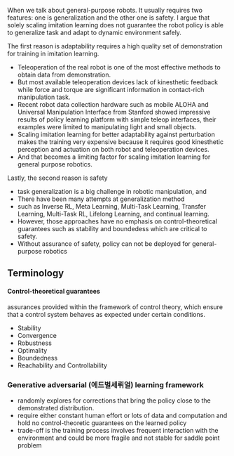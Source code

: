 
When we talk about general-purpose robots. It usually requires two features:
one is generalization and the other one is safety. I argue that solely scaling imitation learning does not guarantee the robot policy is able to generalize task and adapt to dynamic environment safely.


The first reason is adaptability requires a high quality set of demonstration for training in imitation learning.
- Teleoperation of the real robot is one of the most effective methods to obtain data from demonstration.
- But most available teleoperation devices lack of kinesthetic feedback while force and torque are significant information in contact-rich manipulation task.
- Recent robot data collection hardware such as mobile ALOHA and Universal Manipulation Interface from Stanford showed impressive results of policy learning platform with simple teleop interfaces, their examples were limited to manipulating light and small objects. 
- Scaling imitation learning for better adaptability against perturbation makes the training very expensive because it requires good kinesthetic perception and actuation on both robot and teleoperation devices. 
- And that becomes a limiting factor for scaling imitation learning for general purpose robotics. 


Lastly, the second reason is  safety
- task generalization is a big challenge in robotic manipulation, and
- There have been many attempts at generalization method 
- such as Inverse RL, Meta Learning, Multi-Task Learning, Transfer Learning, Multi-Task RL, Lifelong Learning, and continual learning. 
- However, those approaches have no emphasis on control-theoretical guarantees such as stability and boundedess which are critical to safety.
- Without  assurance of safety, policy can not be deployed for general-purpose robotics


## Terminology
#### Control-theoretical guarantees 
assurances provided within the framework of control theory, which ensure that a control system behaves as expected under certain conditions.
- Stability
- Convergence
- Robustness
- Optimality
- Boundedness
-  Reachability and Controllability

### Generative adversarial (에드벌세뤼얼) learning framework
- randomly explores for corrections that bring the policy close to the demonstrated distribution.
- require either constant human effort or lots of data and computation and hold no control-theoretic guarantees on the learned policy
- trade-off is the training process involves frequent interaction with the environment and could be more fragile and not stable for saddle point problem
